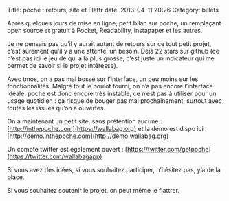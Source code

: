 Title: poche : retours, site et Flattr
date: 2013-04-11 20:26
Category: billets

Après quelques jours de mise en ligne, petit bilan sur poche, un remplaçant open source et gratuit à Pocket, Readability, instapaper et les autres.

Je ne pensais pas qu’il y aurait autant de retours sur ce tout petit projet, c’est sûrement qu’il y a une attente, un besoin. Déjà 22 stars sur github (ce n’est pas ici le jeu de qui a la plus grosse, c’est juste un indicateur qui me permet de savoir si le projet intéresse).

Avec tmos, on a pas mal bossé sur l’interface, un peu moins sur les fonctionnalités. Malgré tout le boulot fourni, on n’a pas encore l’interface idéale. poche est donc encore très instable, ce n’est pas à utiliser pour un usage quotidien : ça risque de bouger pas mal prochainement, surtout avec toutes les issues qu’on a ouvertes.

On a maintenant un petit site, sans prétention aucune : [http://inthepoche.com](https://wallabag.org) et la démo est dispo ici : [http://demo.inthepoche.com](http://demo.wallabag.org)

Un compte twitter est également ouvert : [https://twitter.com/getpoche](https://twitter.com/wallabagapp)

Si vous avez des idées, si vous souhaitez participer, n’hésitez pas, y’a de la place.

Si vous souhaitez soutenir le projet, on peut même le flattrer.
